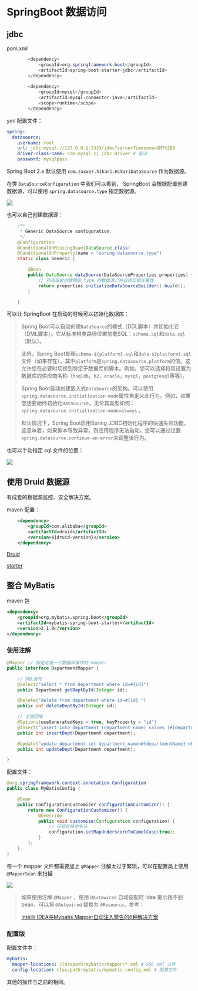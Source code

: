 # SpringBoot 数据访问

## jdbc

pom.xml

```java
		<dependency>
			<groupId>org.springframework.boot</groupId>
			<artifactId>spring-boot-starter-jdbc</artifactId>
		</dependency>
		
		<dependency>
			<groupId>mysql</groupId>
			<artifactId>mysql-connector-java</artifactId>
			<scope>runtime</scope>
		</dependency>
```

yml 配置文件：

```yaml
spring:
  datasource:
    username: root
    url: jdbc:mysql://127.0.0.1:3333/jdbc?serverTimezone=GMT%2B8
    driver-class-name: com.mysql.cj.jdbc.Driver # 驱动
    password: mysqlpass 
```

Spring Boot 2.x 默认使用 `com.zaxxer.hikari.HikariDataSource` 作为数据源。

在类 `DataSourceConfiguration` 中我们可以看到， SpringBoot 会根据配置创建数据源，可以使用 `spring.datasource.type` 指定数据源。

![](https://gitee.com/PhoenixBM/FigureBed/raw/picgo/img/20190801102337.png)

也可以自己创建数据源：

```java
	/**
	 * Generic DataSource configuration.
	 */
	@Configuration
	@ConditionalOnMissingBean(DataSource.class)
	@ConditionalOnProperty(name = "spring.datasource.type")
	static class Generic {

		@Bean
		public DataSource dataSource(DataSourceProperties properties) {
            // 利用反射创建相应 type 的数据源，并且绑定相关属性
			return properties.initializeDataSourceBuilder().build();
		}

	}
```



可以让 SpringBoot 在启动的时候可以初始化数据库：

> Spring Boot可以自动创建`DataSource`的模式（DDL脚本）并初始化它（DML脚本）。它从标准根类路径位置加载SQL：`schema.sql`和`data.sql`（默认）。
>
> 
>
> 此外，Spring Boot处理`schema-${platform}.sql`和`data-${platform}.sql`文件（如果存在），其中`platform`是`spring.datasource.platform`的值。这允许您在必要时切换到特定于数据库的脚本。例如，您可以选择将其设置为数据库的供应商名称（`hsqldb`，`h2`，`oracle`，`mysql`，`postgresql`等等）。
>
> 
>
> Spring Boot自动创建嵌入式`DataSource`的架构。可以使用`spring.datasource.initialization-mode`属性自定义此行为。例如，如果您想要始终初始化`DataSource`，无论其类型如何：`spring.datasource.initialization-mode=always` 。
>
> 
>
> 默认情况下，Spring Boot启用Spring JDBC初始化程序的快速失败功能。这意味着，如果脚本导致异常，则应用程序无法启动。您可以通过设置`spring.datasource.continue-on-error`来调整该行为。



也可以手动指定 sql 文件的位置：

![](https://gitee.com/PhoenixBM/FigureBed/raw/picgo/img/20190801163032.png)



## 使用 Druid 数据源

有成套的数据源监控、安全解决方案。

maven 配置：

```xml
	<dependency>
		<groupId>com.alibaba</groupId>
		<artifactId>druid</artifactId>
		<version>${druid-version}</version>
	</dependency>
```

[Druid](https://github.com/alibaba/druid/wiki/%E9%A6%96%E9%A1%B5)

[starter](https://github.com/alibaba/druid/tree/master/druid-spring-boot-starter)

## 整合 MyBatis

maven 包

```xml
<dependency>
    <groupId>org.mybatis.spring.boot</groupId>
    <artifactId>mybatis-spring-boot-starter</artifactId>
    <version>2.1.0</version>
</dependency>
```



### 使用注解

```java
@Mapper // 指定这是一个数据库操作的 mapper
public interface DepartmentMapper {

    // SQL语句
    @Select("select * from department where id=#{id}")
    public Department getDeptById(Integer id);

    @Delete("delete from department where id=#{id} ")
    public int deleteDeptById(Integer id);

    // 主键回填
    @Options(useGeneratedKeys = true, keyProperty = "id")
    @Insert("insert into department (department_name) values (#{departmentName} );")
    public int insertDept(Department department);

    @Update("update department set department_name=#{departmentName} where id=#{id}")
    public int updateDept(Department department);

}
```

配置文件：

```java
@org.springframework.context.annotation.Configuration
public class MyBatisConfig {

    @Bean
    public ConfigurationCustomizer configurationCustomizer() {
        return new ConfigurationCustomizer() {
            @Override
            public void customize(Configuration configuration) {
                // 开启驼峰命名法
                configuration.setMapUnderscoreToCamelCase(true);
            }
        };
    }
}
```

每一个 mapper 文件都需要加上 `@Mapper` 注解太过于繁琐，可以在配置类上使用 `@MapperScan` 来扫描

![](https://gitee.com/PhoenixBM/FigureBed/raw/picgo/img/20190801172515.png)

> 如果使用注解 `@Mapper` ，使用 `@Autowired` 自动装配时 Idea 提示找不到 bean，可以将 `@Autowired` 替换为 `@Resource`，参考：
>
> [ Intellij IDEA中Mybatis Mapper自动注入警告的6种解决方案](http://www.itmuch.com/other/idea-mybatis-warning/)



### 配置版

配置文件中：

```yaml
mybatis:
  mapper-locations: classpath:mybatis/mapper/*.xml # SQL xml 文件
  config-location: classpath:mybatis/mybatis-config.xml # 配置文件
```

其他的操作与之前的相同。

